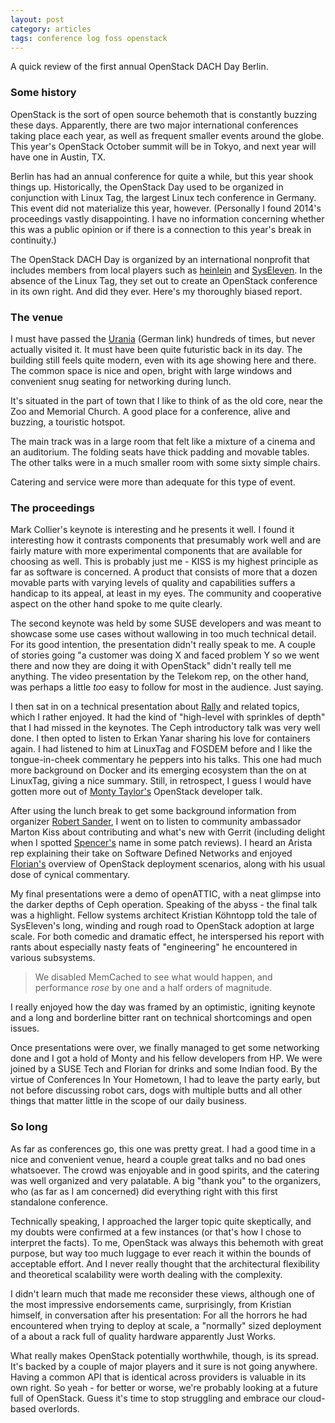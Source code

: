 ```yaml
---
layout: post
category: articles
tags: conference log foss openstack
---
```


A quick review of the first annual OpenStack DACH Day Berlin.

### Some history

OpenStack is the sort of open source behemoth that is constantly buzzing these days.
Apparently, there are two major international conferences taking place each year,
as well as frequent smaller events around the globe. This year's OpenStack October
summit will be in Tokyo, and next year will have one in Austin, TX.

Berlin has had an annual conference for quite a while, but this year shook things up.
Historically, the OpenStack Day used to be organized in conjunction with Linux Tag,
the largest Linux tech conference in Germany. This event did not materialize this year,
however. (Personally I found 2014's proceedings vastly disappointing. I have no
information concerning whether this was a public opinion or if there is a connection
to this year's break in continuity.)

The OpenStack DACH Day is organized by an international nonprofit that includes members
from local players such as [heinlein](https://www.heinlein-support.de/) and
[SysEleven](http://www.syseleven.de/). In the absence of the Linux Tag, they
set out to create an OpenStack conference in its own right. And did they ever.
Here's my thoroughly biased report.

### The venue

I must have passed the [Urania](http://www.urania.de/die-urania/) (German link) hundreds
of times, but never actually visited it. It must have been quite futuristic back in its day.
The building still feels quite modern, even with its age showing here and there.
The common space is nice and open, bright with large windows and convenient snug seating
for networking during lunch.

It's situated in the part of town that I like to think of as the old core, near the
Zoo and Memorial Church. A good place for a conference, alive
and buzzing, a touristic hotspot.

The main track was in a large room that felt like a mixture of a cinema and an auditorium.
The folding seats have thick padding and movable tables. The other talks were in a much
smaller room with some sixty simple chairs.

Catering and service were more than adequate for this type of event.

### The proceedings

Mark Collier's keynote is interesting and he presents it well. I found it interesting
how it contrasts components that presumably work well and are fairly mature with
more experimental components that are available for choosing as well. This is probably
just me - KISS is my highest principle as far as software is concerned. A product that
consists of more that a dozen movable parts with varying levels of quality and
capabilities suffers a handicap to its appeal, at least in my eyes. The community
and cooperative aspect on the other hand spoke to me quite clearly.

The second keynote was held by some SUSE developers and was meant to showcase some
use cases without wallowing in too much technical detail. For its good intention,
the presentation didn't really speak to me. A couple of stories going "a customer
was doing X and faced problem Y so we went there and now they are doing it with
OpenStack" didn't really tell me anything. The video presentation by the Telekom
rep, on the other hand, was perhaps a little *too* easy to follow for most in the audience.
Just saying.

I then sat in on a technical presentation about [Rally](https://wiki.openstack.org/wiki/Rally)
and related topics, which I rather enjoyed. It had the kind of "high-level with 
sprinkles of depth" that I had missed in the keynotes. The Ceph introductory talk
was very well done. I then opted to listen to Erkan Yanar sharing his love for
containers again. I had listened to him at LinuxTag and FOSDEM before and I like
the tongue-in-cheek commentary he peppers into his talks. This one had much more
background on Docker and its emerging ecosystem than the on at LinuxTag, giving
a nice summary. Still, in retrospect, I guess I would have gotten more out of
[Monty Taylor's](https://twitter.com/e_monty) OpenStack developer talk.

After using the lunch break to get some background information from organizer
[Robert Sander](inside://twitter.com/gurubert), I went on to listen to community
ambassador Marton Kiss about contributing and what's new with Gerrit (including
delight when I spotted [Spencer's](https://twitter.com/nibalizer) name in some
patch reviews). I heard an Arista rep explaining their take on Software Defined
Networks and enjoyed [Florian's](https://www.hastexo.com/who/florian) overview
of OpenStack deployment scenarios, along with his usual dose of cynical commentary.

My final presentations were a demo of openATTIC, with a neat glimpse into the
darker depths of Ceph operation. Speaking of the abyss - the final talk was a
highlight. Fellow systems architect Kristian Köhntopp told the tale of SysEleven's
long, winding and rough road to OpenStack adoption at large scale. For both
comedic and dramatic effect, he interspersed his report with rants about
especially nasty feats of "engineering" he encountered in various subsystems.

> We disabled MemCached to see what would happen, and performance *rose* by
> one and a half orders of magnitude.

I really enjoyed how the day was framed by an optimistic, igniting keynote
and a long and borderline bitter rant on technical shortcomings and open issues.

Once presentations were over, we finally managed to get some networking done
and I got a hold of Monty and his fellow developers from HP. We were joined
by a SUSE Tech and Florian for drinks and some Indian food. By the virtue
of Conferences In Your Hometown, I had to leave the party early, but not before
discussing robot cars, dogs with multiple butts and all other things that
matter little in the scope of our daily business.

### So long

As far as conferences go, this one was pretty great. I had a good time in a
nice and convenient venue, heard a couple great talks and no bad ones whatsoever.
The crowd was enjoyable and in good spirits, and the catering was well organized
and very palatable. A big "thank you" to the organizers, who (as far as I am
concerned) did everything right with this first standalone conference.

Technically speaking, I approached the larger topic quite skeptically, and
my doubts were confirmed at a few instances (or that's how I chose to interpret
the facts). To me, OpenStack was always this behemoth with great purpose, but
way too much luggage to ever reach it within the bounds of acceptable effort.
And I never really thought that the architectural flexibility and theoretical
scalability were worth dealing with the complexity.

I didn't learn much that made me reconsider these views, although one of the
most impressive endorsements came, surprisingly, from Kristian himself, in
conversation after his presentation: For all the horrors he had encountered
when trying to deploy at scale, a "normally" sized deployment of a about
a rack full of quality hardware apparently Just Works.

What really makes OpenStack potentially worthwhile, though, is its spread.
It's backed by a couple of major players and it sure is not going anywhere.
Having a common API that is identical across providers is valuable in its
own right. So yeah - for better or worse, we're probably looking at a future
full of OpenStack. Guess it's time to stop struggling and embrace our
cloud-based overlords.
